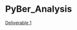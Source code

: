 # PyBer_Analysis
[Deliverable 1]("https://github.com/jzebker/PyBer_Analysis/blob/main/pyber_summary_df.png")
